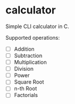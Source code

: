 # calculator
Simple CLI calculator in C.

Supported operations:

- [ ] Addition
- [ ] Subtraction
- [ ] Multiplication
- [ ] Division
- [ ] Power
- [ ] Square Root
- [ ] n-th Root
- [ ] Factorials
